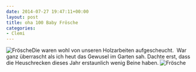 ```yaml
---
date: 2014-07-27 19:47:11+00:00
layout: post
title: oha 100 Baby Frösche
categories:
- Clemi
---
```


![Frösche](http://clemi.ag3r.at/wp-content/uploads/2014/07/DSC_0009-300x200.jpg)Die waren wohl von unseren Holzarbeiten aufgescheucht.  War ganz überrascht als ich heut das Gewusel im Garten sah. Dachte erst, dass die Heuschrecken dieses Jahr erstaunlich wenig Beine haben. ![Frösche](http://clemi.ag3r.at/wp-content/uploads/2014/07/DSC_0001-300x200.jpg)

